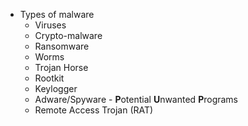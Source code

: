 * Types of malware
	* Viruses
	* Crypto-malware
	* Ransomware
	* Worms
	* Trojan Horse
	* Rootkit
	* Keylogger
	* Adware/Spyware - **P**otential **U**nwanted **P**rograms
	* Remote Access Trojan (RAT)